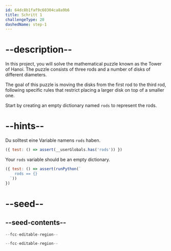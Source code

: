 ```yaml
---
id: 64dc8b1faf9c60304ca8a9b6
title: Schritt 1
challengeType: 20
dashedName: step-1
---
```


# --description--

In this project, you will solve the mathematical puzzle known as the Tower of Hanoi. The puzzle consists of three rods and a number of disks of different diameters.

The goal of this puzzle is moving the disks from the first rod to the third rod, following specific rules that restrict placing a larger disk on top of a smaller one.

Start by creating an empty dictionary named `rods` to represent the rods.

# --hints--

Du solltest eine Variable namens `rods` haben.

```js
({ test: () => assert(__userGlobals.has('rods')) })
```

Your `rods` variable should be an empty dictionary.

```js
({ test: () => assert(runPython(`
    rods == {}
  `))
})
```

# --seed--

## --seed-contents--

```py
--fcc-editable-region--

--fcc-editable-region--
```
